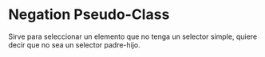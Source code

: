 # Negation Pseudo-Class

Sirve para seleccionar un elemento que no tenga un selector simple, quiere decir que no sea un selector padre-hijo.
